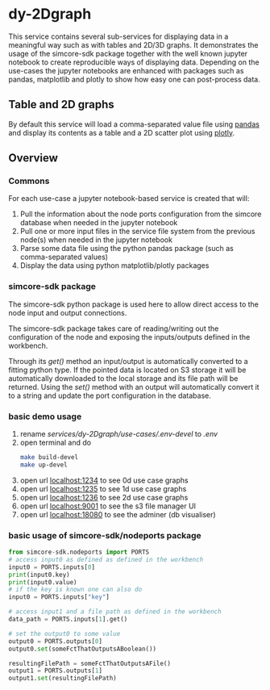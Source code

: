 # dy-2Dgraph

This service contains several sub-services for displaying data in a meaningful way such as with tables and 2D/3D graphs. It demonstrates the usage of the simcore-sdk package together with the well known jupyter notebook to create reproducible ways of displaying data. Depending on the use-cases the jupyter notebooks are enhanced with packages such as pandas, matplotlib and plotly to show how easy one can post-process data.

## Table and 2D graphs

By default this service will load a comma-separated value file using [pandas](https://pandas.pydata.org/) and display its contents as a table and a 2D scatter plot using [plotly](https://plot.ly/#/).

## Overview

### Commons

For each use-case a jupyter notebook-based service is created that will:

1. Pull the information about the node ports configuration from the simcore database when needed in the jupyter notebook
2. Pull one or more input files in the service file system from the previous node(s) when needed in the jupyter notebook
3. Parse some data file using the python pandas package (such as comma-separated values)
4. Display the data using python matplotlib/plotly packages

### simcore-sdk package

The simcore-sdk python package is used here to allow direct access to the node input and output connections.

The simcore-sdk package takes care of reading/writing out the configuration of the node and exposing the inputs/outputs defined in the workbench.

Through its _get()_ method an input/output is automatically converted to a fitting python type. If the pointed data is located on S3 storage it will be automatically downloaded to the local storage and its file path will be returned.
Using the _set()_ method with an output will automatically convert it to a string and update the port configuration in the database.

### basic demo usage

1. rename _services/dy-2Dgraph/use-cases/.env-devel_ to _.env_
2. open terminal and do
    ```bash
    make build-devel
    make up-devel
    ```
3. open url [localhost:1234](localhost:1234) to see 0d use case graphs
4. open url [localhost:1235](localhost:1235) to see 1d use case graphs
5. open url [localhost:1236](localhost:1236) to see 2d use case graphs
6. open url [localhost:9001](localhost:9001) to see the s3 file manager UI
7. open url [localhost:18080](localhost:18080) to see the adminer (db visualiser)

### basic usage of simcore-sdk/nodeports package

```python
from simcore-sdk.nodeports import PORTS
# access input0 as defined as defined in the workbench
input0 = PORTS.inputs[0]
print(input0.key)
print(input0.value)
# if the key is known one can also do
input0 = PORTS.inputs["key"]

# access input1 and a file path as defined in the workbench
data_path = PORTS.inputs[1].get()

# set the output0 to some value
output0 = PORTS.outputs[0]
output0.set(someFctThatOutputsABoolean())

resultingFilePath = someFctThatOutputsAFile()
output1 = PORTS.outputs[1]
output1.set(resultingFilePath)
```